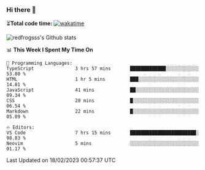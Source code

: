### Hi there 👋

⏳**Total code time:** [![wakatime](https://wakatime.com/badge/user/2cbd8003-b8b8-4565-92d7-ad9c23ff1846.svg)](https://wakatime.com/@2cbd8003-b8b8-4565-92d7-ad9c23ff1846)

<img src="https://github-readme-stats.vercel.app/api?username=redfrogsss&show_icons=true" alt="redfrogsss's Github stats"></img>

<!--START_SECTION:waka-->
📊 **This Week I Spent My Time On** 

```text
💬 Programming Languages: 
TypeScript               3 hrs 57 mins       █████████████░░░░░░░░░░░░   53.80 % 
HTML                     1 hr 5 mins         ███░░░░░░░░░░░░░░░░░░░░░░   14.81 % 
JavaScript               41 mins             ██░░░░░░░░░░░░░░░░░░░░░░░   09.34 % 
CSS                      28 mins             █░░░░░░░░░░░░░░░░░░░░░░░░   06.54 % 
Markdown                 22 mins             █░░░░░░░░░░░░░░░░░░░░░░░░   05.09 % 

🔥 Editors: 
VS Code                  7 hrs 15 mins       ████████████████████████░   98.83 % 
Neovim                   5 mins              ░░░░░░░░░░░░░░░░░░░░░░░░░   01.17 % 

```


 Last Updated on 18/02/2023 00:57:37 UTC
<!--END_SECTION:waka-->
